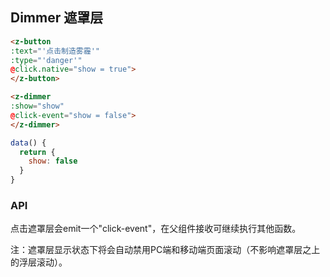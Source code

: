 ## Dimmer 遮罩层

<template>
  <z-button
  :text="'点击制造雾霾'"
  :type="'danger'"
  @click.native="show = true">
  </z-button>

  <z-dimmer
  :show="show"
  @click-event="show = false">
  </z-dimmer>
</template>

```html
<z-button
:text="'点击制造雾霾'"
:type="'danger'"
@click.native="show = true">
</z-button>

<z-dimmer
:show="show"
@click-event="show = false">
</z-dimmer>
```

```js
data() {
  return {
    show: false
  }
}
```

<script>
export default {
  data() {
    return {
      show: false
    }
  }
}
</script>

### API

<template>
  <z-table
  :ths="['参数','类型','必填','默认值','说明']"
  :trs="[
    ['show','Boolean','是','-','是否显示遮罩层']
  ]">
  </z-table>
</template>

点击遮罩层会emit一个"click-event"，在父组件接收可继续执行其他函数。

注：遮罩层显示状态下将会自动禁用PC端和移动端页面滚动（不影响遮罩层之上的浮层滚动）。
